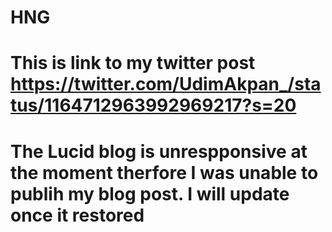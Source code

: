 # HNG
# This is link to my twitter post https://twitter.com/UdimAkpan_/status/1164712963992969217?s=20
# The Lucid blog is unrespponsive at the moment therfore I was unable to publih my blog post. I will update once it restored
